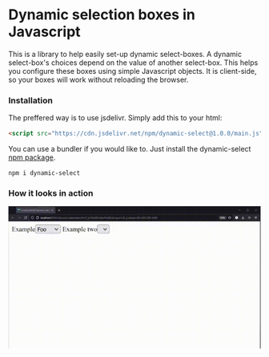 # Dynamic selection boxes in Javascript
This is a library to help easily set-up dynamic select-boxes. A dynamic select-box's choices depend on the value of another select-box. This helps you configure these boxes using simple Javascript objects. It is client-side, so your boxes will work without reloading the browser.
<br/>
### Installation
The preffered way is to use jsdelivr. Simply add this to your html:
```html
<script src="https://cdn.jsdelivr.net/npm/dynamic-select@1.0.0/main.js"></script>
```

You can use a bundler if you would like to. Just install the dynamic-select [npm package](https://www.npmjs.com/package/dynamic-select).
```
npm i dynamic-select
```

### How it looks in action
![preview](./preview.gif)

